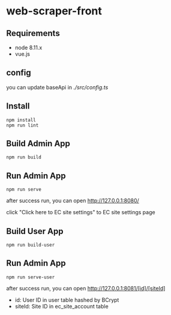 # web-scraper-front

## Requirements

- node 8.11.x
- vue.js

## config

you can update baseApi in *./src/config.ts*

## Install

```
npm install
npm run lint
```

## Build Admin App

```
npm run build
```

## Run Admin App

```
npm run serve
```

after success run, you can open http://127.0.0.1:8080/

click "Click here to EC site settings" to EC site settings page

## Build User App

```
npm run build-user
```

## Run Admin App

```
npm run serve-user
```

after success run, you can open http://127.0.0.1:8081/[id]/[siteId]

- id: User ID in user table hashed by BCrypt
- siteId: Site ID in ec_site_account table
